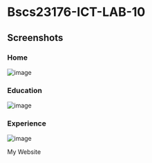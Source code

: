 # Bscs23176-ICT-LAB-10
## Screenshots

### Home
![image](https://github.com/Sameer23176/Bscs23176-ICT-LAB-10/assets/149463644/58e44032-a387-496c-8a0a-07e0f47ee5a9)
### Education
![image](https://github.com/Sameer23176/Bscs23176-ICT-LAB-10/assets/149463644/f117a8b1-a76a-4ed5-a300-dde878bad3c4)
### Experience
![image](https://github.com/Sameer23176/Bscs23176-ICT-LAB-10/assets/149463644/f1acaec8-e346-48ec-abf4-f18be8992d7e)


My Website
